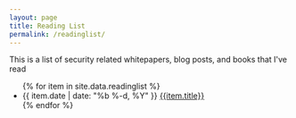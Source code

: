 ```yaml
---
layout: page
title: Reading List
permalink: /readinglist/
---
```


This is a list of security related whitepapers, blog posts, and books that I've
read

<ul>
{% for item in site.data.readinglist %}
  <li>
    <span class="post-meta">{{ item.date | date: "%b %-d, %Y" }}</span>
    <span class="reading-list-item"><a href="{{item.link}}">{{item.title}}</a></span>
  </li>
{% endfor %}
</ul>

